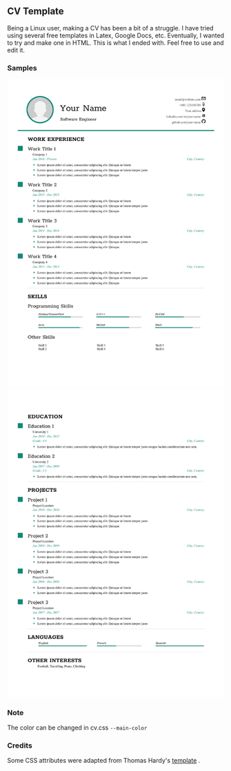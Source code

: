 ## CV Template
Being a Linux user, making a CV has been a bit of a struggle. I have tried using several free templates in Latex, Google Docs, etc. Eventually, I wanted to try and make one in HTML. This is what I ended with. Feel free to use and edit it.

### Samples

![ ](./pdf_samples/CV_1_as_images/CV_1-1.png?v=4&s=100) ![ ](./pdf_samples/CV_1_as_images/CV_1-2.png?v=4&s=100)

### Note
The color can be changed in cv.css ```--main-color```

### Credits
Some CSS attributes were adapted from Thomas Hardy's [template](http://www.thomashardy.me.uk/free-responsive-html-css3-cv-template) . 
